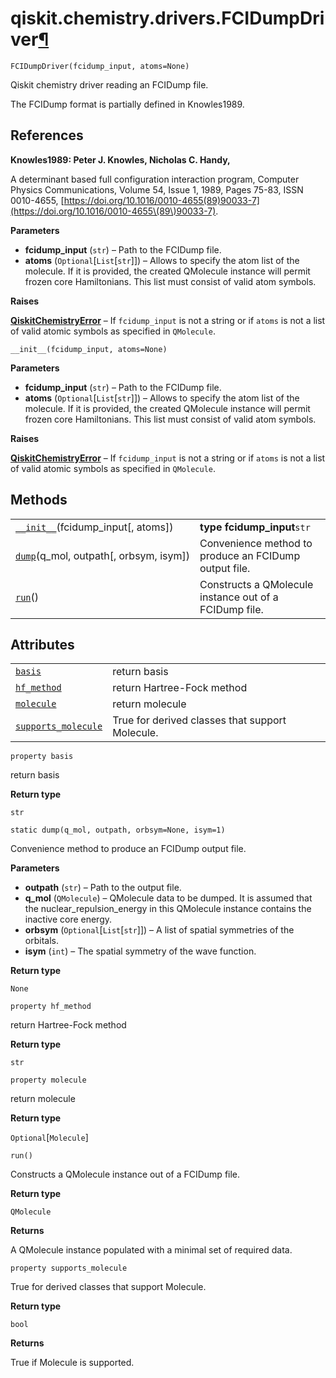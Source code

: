 <span id="qiskit-chemistry-drivers-fcidumpdriver" />

# qiskit.chemistry.drivers.FCIDumpDriver[¶](#qiskit-chemistry-drivers-fcidumpdriver "Permalink to this headline")

<span id="undefined" />

`FCIDumpDriver(fcidump_input, atoms=None)`

Qiskit chemistry driver reading an FCIDump file.

The FCIDump format is partially defined in Knowles1989.

## References

**Knowles1989: Peter J. Knowles, Nicholas C. Handy,**

A determinant based full configuration interaction program, Computer Physics Communications, Volume 54, Issue 1, 1989, Pages 75-83, ISSN 0010-4655, [https://doi.org/10.1016/0010-4655(89)90033-7](https://doi.org/10.1016/0010-4655\(89\)90033-7).

**Parameters**

*   **fcidump\_input** (`str`) – Path to the FCIDump file.
*   **atoms** (`Optional`\[`List`\[`str`]]) – Allows to specify the atom list of the molecule. If it is provided, the created QMolecule instance will permit frozen core Hamiltonians. This list must consist of valid atom symbols.

**Raises**

[**QiskitChemistryError**](qiskit.chemistry.QiskitChemistryError#qiskit.chemistry.QiskitChemistryError "qiskit.chemistry.QiskitChemistryError") – If `fcidump_input` is not a string or if `atoms` is not a list of valid atomic symbols as specified in `QMolecule`.

<span id="undefined" />

`__init__(fcidump_input, atoms=None)`

**Parameters**

*   **fcidump\_input** (`str`) – Path to the FCIDump file.
*   **atoms** (`Optional`\[`List`\[`str`]]) – Allows to specify the atom list of the molecule. If it is provided, the created QMolecule instance will permit frozen core Hamiltonians. This list must consist of valid atom symbols.

**Raises**

[**QiskitChemistryError**](qiskit.chemistry.QiskitChemistryError#qiskit.chemistry.QiskitChemistryError "qiskit.chemistry.QiskitChemistryError") – If `fcidump_input` is not a string or if `atoms` is not a list of valid atomic symbols as specified in `QMolecule`.

## Methods

|                                                                                                                                            |                                                        |
| ------------------------------------------------------------------------------------------------------------------------------------------ | ------------------------------------------------------ |
| [`__init__`](#qiskit.chemistry.drivers.FCIDumpDriver.__init__ "qiskit.chemistry.drivers.FCIDumpDriver.__init__")(fcidump\_input\[, atoms]) | **type fcidump\_input**`str`                           |
| [`dump`](#qiskit.chemistry.drivers.FCIDumpDriver.dump "qiskit.chemistry.drivers.FCIDumpDriver.dump")(q\_mol, outpath\[, orbsym, isym])     | Convenience method to produce an FCIDump output file.  |
| [`run`](#qiskit.chemistry.drivers.FCIDumpDriver.run "qiskit.chemistry.drivers.FCIDumpDriver.run")()                                        | Constructs a QMolecule instance out of a FCIDump file. |

## Attributes

|                                                                                                                                             |                                                 |
| ------------------------------------------------------------------------------------------------------------------------------------------- | ----------------------------------------------- |
| [`basis`](#qiskit.chemistry.drivers.FCIDumpDriver.basis "qiskit.chemistry.drivers.FCIDumpDriver.basis")                                     | return basis                                    |
| [`hf_method`](#qiskit.chemistry.drivers.FCIDumpDriver.hf_method "qiskit.chemistry.drivers.FCIDumpDriver.hf_method")                         | return Hartree-Fock method                      |
| [`molecule`](#qiskit.chemistry.drivers.FCIDumpDriver.molecule "qiskit.chemistry.drivers.FCIDumpDriver.molecule")                            | return molecule                                 |
| [`supports_molecule`](#qiskit.chemistry.drivers.FCIDumpDriver.supports_molecule "qiskit.chemistry.drivers.FCIDumpDriver.supports_molecule") | True for derived classes that support Molecule. |

<span id="undefined" />

`property basis`

return basis

**Return type**

`str`

<span id="undefined" />

`static dump(q_mol, outpath, orbsym=None, isym=1)`

Convenience method to produce an FCIDump output file.

**Parameters**

*   **outpath** (`str`) – Path to the output file.
*   **q\_mol** (`QMolecule`) – QMolecule data to be dumped. It is assumed that the nuclear\_repulsion\_energy in this QMolecule instance contains the inactive core energy.
*   **orbsym** (`Optional`\[`List`\[`str`]]) – A list of spatial symmetries of the orbitals.
*   **isym** (`int`) – The spatial symmetry of the wave function.

**Return type**

`None`

<span id="undefined" />

`property hf_method`

return Hartree-Fock method

**Return type**

`str`

<span id="undefined" />

`property molecule`

return molecule

**Return type**

`Optional`\[`Molecule`]

<span id="undefined" />

`run()`

Constructs a QMolecule instance out of a FCIDump file.

**Return type**

`QMolecule`

**Returns**

A QMolecule instance populated with a minimal set of required data.

<span id="undefined" />

`property supports_molecule`

True for derived classes that support Molecule.

**Return type**

`bool`

**Returns**

True if Molecule is supported.
